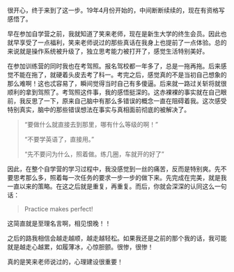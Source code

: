 很开心，终于来到了这一步。19年4月份开始的，中间断断续续的，现在有资格写感悟了。



早在参加自学营之前，我就知道了笑来老师，现在是新生大学的终生会员。因此也就早享受了一点福利，笑来老师说过的那些真话在我身上也提前了一点体验。总的来说就是操作系统被升级了，独立思考能力被打开了，感觉生活特别美好。



在参加训练营的同时我也在考驾照。报名驾校都一年多了，总是一拖再拖。后来感觉不能在拖了，就硬着头皮去考了科一。考完之后，感觉真的不是当初自己想象的那么难啊！这也忒容易了，瞬间觉得当时自己有多傻逼。后来就一路过关斩将就很顺利的拿到驾照了。考驾照这件事，我的感悟挺深的。这赤裸裸的事实就在自己眼前，我反思了一下，原来自己脑中有那么多错误的概念一直在阻碍着我。这次感受特别真实，脑中的那些错误想法在事实与真相面前彻底的被解决了。

> “要做什么就直接去到那里，哪有什么等级的啊！”
>
> “不要学英语了，直接用。”
>
> “先不要问为什么，照着做。练几圈，车就开的好了”

因此，在整个自学营的学习过程中，我没感觉到一丝的痛苦，反而是特别爽。先不要思考那么多，照着每一次任务的要求一步一步的做下来。先完成在完美，就是我一直以来的策略。在这之后就是重复，再重复。而后，你就会深深的认同这么一句话：

> Practice makes perfect!

这简直就是至理名言啊，相见恨晚！！

之后的路我相信会越走越顺，越走越轻松。如果我还是之前的那个我的话，我可能就是越走心越累，如履薄冰，心惊胆颤。很惨，很惨！

真的是笑来老师说过的，心理建设很重要！